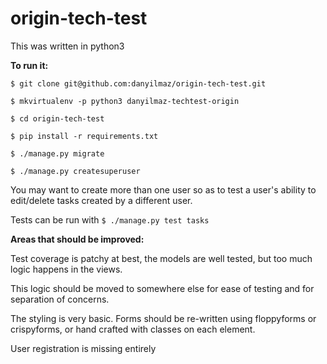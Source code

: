 # origin-tech-test
This was written in python3

**To run it:**

`$ git clone git@github.com:danyilmaz/origin-tech-test.git`

`$ mkvirtualenv -p python3 danyilmaz-techtest-origin`

`$ cd origin-tech-test`

`$ pip install -r requirements.txt`

`$ ./manage.py migrate`

`$ ./manage.py createsuperuser`


You may want to create more than one user so as to test a user's ability to edit/delete tasks created by a different user.

Tests can be run with `$ ./manage.py test tasks`



**Areas that should be improved:**

Test coverage is patchy at best, the models are well tested, but too much logic happens in the views.

This logic should be moved to somewhere else for ease of testing and for separation of concerns.

The styling is very basic. Forms should be re-written using floppyforms or crispyforms,
or hand crafted with classes on each element.

User registration is missing entirely
